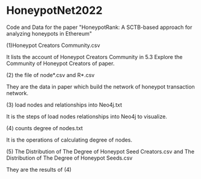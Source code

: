 # HoneypotNet2022
Code and Data for the paper "HoneypotRank: A SCTB-based approach for analyzing honeypots in Ethereum" 

(1)Honeypot Creators Community.csv 

It lists the account of Honeypot Creators Community in 5.3 Explore the Community of Honeypot Creators of paper.

(2) the file of node*.csv and R*.csv 

They are the data in paper which build the network of honeypot transaction network.

(3) load nodes and relationships into Neo4j.txt

It is the steps of load nodes relationships into Neo4j to visualize.

(4) counts degree of nodes.txt    

It is the operations of calculating degree of nodes.

(5) The Distribution of The Degree of Honeypot Seed Creators.csv and The Distribution of The Degree of Honeypot Seeds.csv

They are the results of (4)




